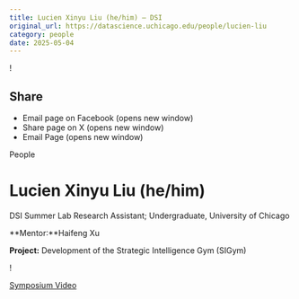 ```yaml
---
title: Lucien Xinyu Liu (he/him) – DSI
original_url: https://datascience.uchicago.edu/people/lucien-liu
category: people
date: 2025-05-04
---
```


<!-- Table-like structure detected -->

!

## Share

* Email page on Facebook (opens new window)
* Share page on X (opens new window)
* Email Page (opens new window)

<!-- Table-like structure detected -->

People

# Lucien Xinyu Liu (he/him)

DSI Summer Lab Research Assistant; Undergraduate, University of Chicago

**Mentor:**Haifeng Xu

**Project:** Development of the Strategic Intelligence Gym (SIGym)

!

[Symposium Video](https://youtu.be/ctFJdHW9N18)